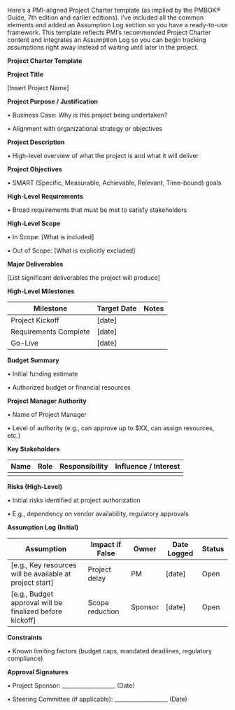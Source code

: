 Here’s a PMI-aligned Project Charter template (as implied by the PMBOK® Guide, 7th edition and earlier editions). I’ve included all the common elements and added an Assumption Log section so you have a ready-to-use framework. This template reflects PMI’s recommended Project Charter content and integrates an Assumption Log so you can begin tracking assumptions right away instead of waiting until later in the project.



**Project Charter Template**

**Project Title**

[Insert Project Name]

**Project Purpose / Justification**

•	Business Case: Why is this project being undertaken?

•	Alignment with organizational strategy or objectives

**Project Description**

•	High-level overview of what the project is and what it will deliver

**Project Objectives**

•	SMART (Specific, Measurable, Achievable, Relevant, Time-bound) goals

**High-Level Requirements**

•	Broad requirements that must be met to satisfy stakeholders

**High-Level Scope**

•	In Scope: [What is included]

•	Out of Scope: [What is explicitly excluded]

**Major Deliverables**

[List significant deliverables the project will produce]

**High-Level Milestones**

| Milestone             | Target Date | Notes |
| --------------------- | ----------- | ----- |
| Project Kickoff       | \[date]     |       |
| Requirements Complete | \[date]     |       |
| Go-Live               | \[date]     |       |

**Budget Summary**

•	Initial funding estimate

•	Authorized budget or financial resources

**Project Manager Authority**

•	Name of Project Manager

•	Level of authority (e.g., can approve up to $XX, can assign resources, etc.)

**Key Stakeholders**

 | Name | Role | Responsibility | Influence / Interest |
| ---- | ---- | -------------- | -------------------- |
|      |      |                |                      |

**Risks (High-Level)**

•	Initial risks identified at project authorization

•	E.g., dependency on vendor availability, regulatory approvals

**Assumption Log (Initial)**

| Assumption                                                | Impact if False | Owner   | Date Logged | Status |
| --------------------------------------------------------- | --------------- | ------- | ----------- | ------ |
| \[e.g., Key resources will be available at project start] | Project delay   | PM      | \[date]     | Open   |
| \[e.g., Budget approval will be finalized before kickoff] | Scope reduction | Sponsor | \[date]     | Open   |

**Constraints**

•	Known limiting factors (budget caps, mandated deadlines, regulatory compliance)

**Approval Signatures**

•	Project Sponsor: ___________________ (Date)

•	Steering Committee (if applicable): ___________________ (Date)

